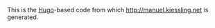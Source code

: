 This is the [Hugo](https://gohugo.io/)-based code from which http://manuel.kiessling.net is generated.
